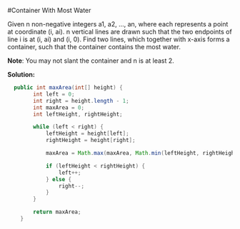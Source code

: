 #Container With Most Water

Given n non-negative integers a1, a2, ..., an, where each represents a point at coordinate (i, ai). n vertical lines are drawn such that the two endpoints of line i is at (i, ai) and (i, 0). Find two lines, which together with x-axis forms a container, such that the container contains the most water.

**Note**: You may not slant the container and n is at least 2.

**Solution:**

```java
  public int maxArea(int[] height) {
		int left = 0;
		int right = height.length - 1;
		int maxArea = 0;
		int leftHeight, rightHeight;

		while (left < right) {
			leftHeight = height[left];
			rightHeight = height[right];

			maxArea = Math.max(maxArea, Math.min(leftHeight, rightHeight) * (right - left));

			if (leftHeight < rightHeight) {
				left++;
			} else {
				right--;
			}
		}

		return maxArea;
	}
```
